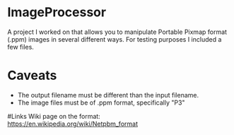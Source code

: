# ImageProcessor
A project I worked on that allows you to manipulate Portable Pixmap format (.ppm) images in several different ways. For testing purposes I included a few files.

# Caveats
- The output filename must be different than the input filename.
- The image files must be of .ppm format, specifically "P3"

#Links
Wiki page on the format: https://en.wikipedia.org/wiki/Netpbm_format
